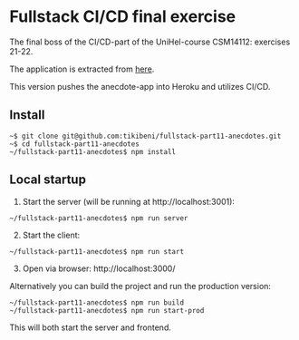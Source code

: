 # Fullstack CI/CD final exercise

The final boss of the CI/CD-part of the UniHel-course CSM14112: exercises 21-22.

The application is extracted from [here](https://github.com/tikibeni/fullstack/tree/master/osa6/redux-anecdotes).

This version pushes the anecdote-app into Heroku and utilizes CI/CD.

## Install

```shell
~$ git clone git@github.com:tikibeni/fullstack-part11-anecdotes.git
~$ cd fullstack-part11-anecdotes
~/fullstack-part11-anecdotes$ npm install
```

## Local startup

1. Start the server (will be running at http://localhost:3001):
```shell
~/fullstack-part11-anecdotes$ npm run server
```

2. Start the client:
```shell
~/fullstack-part11-anecdotes$ npm run start
```

3. Open via browser: http://localhost:3000/

Alternatively you can build the project and run the production version:

```shell
~/fullstack-part11-anecdotes$ npm run build
~/fullstack-part11-anecdotes$ npm run start-prod
```

This will both start the server and frontend.
